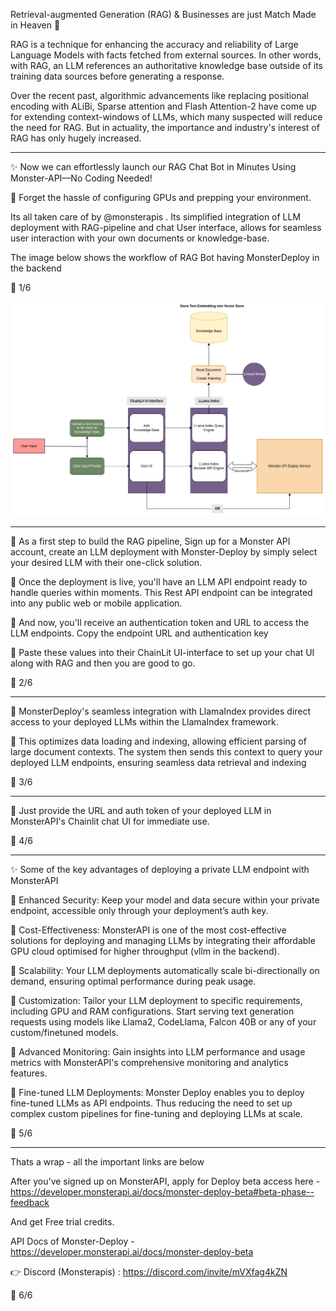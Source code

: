 Retrieval-augmented Generation (RAG) & Businesses are just Match Made in Heaven 💑

RAG is a technique for enhancing the accuracy and reliability of Large Language Models with facts fetched from external sources. In other words, with RAG, an LLM references an authoritative knowledge base outside of its training data sources before generating a response.

Over the recent past, algorithmic advancements like replacing positional encoding with ALiBi, Sparse attention and Flash Attention-2 have come up for extending context-windows of LLMs, which many suspected will reduce the need for RAG. But in actuality, the importance and industry's interest of RAG has only hugely increased.

----

✨ Now we can effortlessly launch our RAG Chat Bot in Minutes Using Monster-API—No Coding Needed!

📌 Forget the hassle of configuring GPUs and prepping your environment.

Its all taken care of by @monsterapis . Its simplified integration of LLM deployment with RAG-pipeline and chat User interface, allows for seamless user interaction with your own documents or knowledge-base.

The image below shows the workflow of RAG Bot having MonsterDeploy in the backend

🧵 1/6

![](assets/2024-03-05-19-21-59.png)

---

📌 As a first step to build the RAG pipeline, Sign up for a Monster API account, create an LLM deployment with Monster-Deploy by simply select your desired LLM with their one-click solution.

📌 Once the deployment is live, you'll have an LLM API endpoint ready to handle queries within moments. This Rest API endpoint can be integrated into any public web or mobile application.

📌 And now, you'll receive an authentication token and URL to access the LLM endpoints. Copy the endpoint URL and authentication key

📌 Paste these values into their ChainLit UI-interface to set up your chat UI along with RAG and then you are good to go.

🧵 2/6

---

📌 MonsterDeploy's seamless integration with LlamaIndex provides direct access to your deployed LLMs within the LlamaIndex framework.

📌 This optimizes data loading and indexing, allowing efficient parsing of large document contexts. The system then sends this context to query your deployed LLM endpoints, ensuring seamless data retrieval and indexing

🧵 3/6

---

📌 Just provide the URL and auth token of your deployed LLM in MonsterAPI's Chainlit chat UI for immediate use.

🧵 4/6

---

✨ Some of the key advantages of deploying a private LLM endpoint with MonsterAPI

📌 Enhanced Security: Keep your model and data secure within your private endpoint, accessible only through your deployment’s auth key.

📌 Cost-Effectiveness: MonsterAPI is one of the most cost-effective solutions for deploying and managing LLMs by integrating their affordable GPU cloud optimised for higher throughput (vllm in the backend).

📌 Scalability: Your LLM deployments automatically scale bi-directionally on demand, ensuring optimal performance during peak usage.

📌 Customization: Tailor your LLM deployment to specific requirements, including GPU and RAM configurations. Start serving text generation requests using models like Llama2, CodeLlama, Falcon 40B or any of your custom/finetuned models.

📌 Advanced Monitoring: Gain insights into LLM performance and usage metrics with MonsterAPI's comprehensive monitoring and analytics features.

📌 Fine-tuned LLM Deployments: Monster Deploy enables you to deploy fine-tuned LLMs as API endpoints. Thus reducing the need to set up complex custom pipelines for fine-tuning and deploying LLMs at scale.

🧵 5/6

---

Thats a wrap - all the important links are below

After you've signed up on MonsterAPI, apply for Deploy beta access here - https://developer.monsterapi.ai/docs/monster-deploy-beta#beta-phase--feedback

And get Free trial credits.

API Docs of Monster-Deploy - https://developer.monsterapi.ai/docs/monster-deploy-beta

👉 Discord (Monsterapis) : https://discord.com/invite/mVXfag4kZN

🧵 6/6